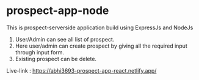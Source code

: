 # prospect-app-node

This is prospect-serverside application build using ExpressJs and NodeJs

1. User/Admin can see all list of prospect.
2. Here user/admin can create prospect by giving all the required input through input form.
3. Existing prospect can be delete.

Live-link : https://abhi3693-prospect-app-react.netlify.app/
